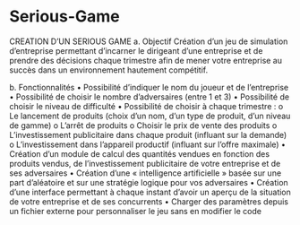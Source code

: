 # Serious-Game

CREATION D’UN SERIOUS GAME
a.	Objectif
Création d’un jeu de simulation d’entreprise permettant d’incarner le dirigeant d’une entreprise et de prendre des décisions chaque trimestre afin de mener votre entreprise au succès dans un environnement hautement compétitif.

b.	Fonctionnalités
  •	Possibilité d’indiquer le nom du joueur et de l’entreprise
  •	Possibilité de choisir le nombre d’adversaires (entre 1 et 3)
  •	Possibilité de choisir le niveau de difficulté
  •	Possibilité de choisir à chaque trimestre :
   o	Le lancement de produits (choix d’un nom, d’un type de produit, d’un niveau de gamme)
   o	L’arrêt de produits
   o	Choisir le prix de vente des produits
   o	L’investissement publicitaire dans chaque produit (influant sur la demande)
    o	L’investissement dans l’appareil productif (influant sur l’offre maximale)
  •	Création d’un module de calcul des quantités vendues en fonction des produits vendus, de l’investissement publicitaire de votre entreprise  et de ses adversaires
  •	Création d’une « intelligence artificielle » basée sur une part d’aléatoire et sur une stratégie logique pour vos adversaires
  •	Création d’une interface permettant à chaque instant d’avoir un aperçu de la situation de votre entreprise et de ses concurrents
  •	Charger des paramètres depuis un fichier externe pour personnaliser le jeu sans en modifier le code



